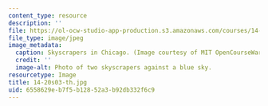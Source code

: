 ```yaml
---
content_type: resource
description: ''
file: https://ol-ocw-studio-app-production.s3.amazonaws.com/courses/14-20-industrial-organization-and-public-policy-spring-2003/6558629eb7f5b12852a3b92db332f6c9_14-20s03-th.jpg
file_type: image/jpeg
image_metadata:
  caption: Skyscrapers in Chicago. (Image courtesy of MIT OpenCourseWare.)
  credit: ''
  image-alt: Photo of two skyscrapers against a blue sky.
resourcetype: Image
title: 14-20s03-th.jpg
uid: 6558629e-b7f5-b128-52a3-b92db332f6c9
---
```

